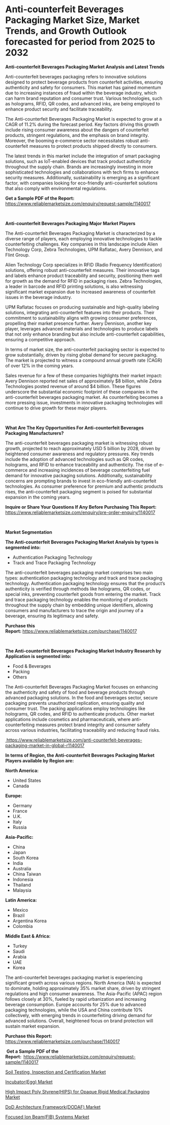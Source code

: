 <p><h1>Anti-counterfeit Beverages Packaging Market Size, Market Trends, and Growth Outlook forecasted for period from 2025 to 2032</h1></p><p><strong>Anti-counterfeit Beverages Packaging Market Analysis and Latest Trends</strong></p>
<p><p>Anti-counterfeit beverages packaging refers to innovative solutions designed to protect beverage products from counterfeit activities, ensuring authenticity and safety for consumers. This market has gained momentum due to increasing instances of fraud within the beverage industry, which can harm brand reputation and consumer trust. Various technologies, such as holograms, RFID, QR codes, and advanced inks, are being employed to enhance product security and facilitate traceability.</p><p>The Anti-counterfeit Beverages Packaging Market is expected to grow at a CAGR of 11.2% during the forecast period. Key factors driving this growth include rising consumer awareness about the dangers of counterfeit products, stringent regulations, and the emphasis on brand integrity. Moreover, the booming e-commerce sector necessitates robust anti-counterfeit measures to protect products shipped directly to consumers.</p><p>The latest trends in this market include the integration of smart packaging solutions, such as IoT-enabled devices that track product authenticity throughout the supply chain. Brands are increasingly investing in more sophisticated technologies and collaborations with tech firms to enhance security measures. Additionally, sustainability is emerging as a significant factor, with companies looking for eco-friendly anti-counterfeit solutions that also comply with environmental regulations.</p></p>
<p><strong>Get a Sample PDF of the Report:&nbsp;</strong> <a href="https://www.reliablemarketsize.com/enquiry/request-sample/1140017?utm_campaign=1879&utm_medium=2&utm_source=Github&utm_content=ia&utm_term=25032025&utm_id=anti-counterfeit-beverages-packaging">https://www.reliablemarketsize.com/enquiry/request-sample/1140017</a></p>
<p>&nbsp;</p>
<p><strong>Anti-counterfeit Beverages Packaging Major Market Players</strong></p>
<p><p>The Anti-counterfeit Beverages Packaging Market is characterized by a diverse range of players, each employing innovative technologies to tackle counterfeiting challenges. Key companies in this landscape include Alien Technology Corp, Zebra Technologies, UPM Raflatac, Avery Dennison, and Flint Group.</p><p>Alien Technology Corp specializes in RFID (Radio Frequency Identification) solutions, offering robust anti-counterfeit measures. Their innovative tags and labels enhance product traceability and security, positioning them well for growth as the demand for RFID in packaging rises. Zebra Technologies, a leader in barcode and RFID printing solutions, is also witnessing significant market expansion due to increased awareness of counterfeit issues in the beverage industry.</p><p>UPM Raflatac focuses on producing sustainable and high-quality labeling solutions, integrating anti-counterfeit features into their products. Their commitment to sustainability aligns with growing consumer preferences, propelling their market presence further. Avery Dennison, another key player, leverages advanced materials and technologies to produce labels that not only enhance branding but also include anti-counterfeit capabilities, ensuring a competitive approach.</p><p>In terms of market size, the anti-counterfeit packaging sector is expected to grow substantially, driven by rising global demand for secure packaging. The market is projected to witness a compound annual growth rate (CAGR) of over 12% in the coming years. </p><p>Sales revenue for a few of these companies highlights their market impact: Avery Dennison reported net sales of approximately $8 billion, while Zebra Technologies posted revenue of around $4 billion. These figures underscore the substantial economic footprint of these companies in the anti-counterfeit beverages packaging market. As counterfeiting becomes a more pressing issue, investments in innovative packaging technologies will continue to drive growth for these major players.</p></p>
<p>&nbsp;</p>
<p><strong>What Are The Key Opportunities For Anti-counterfeit Beverages Packaging Manufacturers?</strong></p>
<p><p>The anti-counterfeit beverages packaging market is witnessing robust growth, projected to reach approximately USD 5 billion by 2028, driven by heightened consumer awareness and regulatory pressures. Key trends include the adoption of advanced technologies such as QR codes, holograms, and RFID to enhance traceability and authenticity. The rise of e-commerce and increasing incidences of beverage counterfeiting fuel demand for innovative packaging solutions. Additionally, sustainability concerns are prompting brands to invest in eco-friendly anti-counterfeit technologies. As consumer preference for premium and authentic products rises, the anti-counterfeit packaging segment is poised for substantial expansion in the coming years.</p></p>
<p><strong>Inquire or Share Your Questions If Any Before Purchasing This Report:</strong> <a href="https://www.reliablemarketsize.com/enquiry/pre-order-enquiry/1140017?utm_campaign=1879&utm_medium=2&utm_source=Github&utm_content=ia&utm_term=25032025&utm_id=anti-counterfeit-beverages-packaging">https://www.reliablemarketsize.com/enquiry/pre-order-enquiry/1140017</a></p>
<p>&nbsp;</p>
<p><strong>Market Segmentation</strong></p>
<p><strong>The Anti-counterfeit Beverages Packaging Market Analysis by types is segmented into:</strong></p>
<p><ul><li>Authentication Packaging Technology</li><li>Track and Trace Packaging Technology</li></ul></p>
<p><p>The anti-counterfeit beverages packaging market comprises two main types: authentication packaging technology and track and trace packaging technology. Authentication packaging technology ensures that the product’s authenticity is verified through methods like holograms, QR codes, or special inks, preventing counterfeit goods from entering the market. Track and trace packaging technology enables the monitoring of products throughout the supply chain by embedding unique identifiers, allowing consumers and manufacturers to trace the origin and journey of a beverage, ensuring its legitimacy and safety.</p></p>
<p><strong>Purchase this Report:&nbsp;</strong><a href="https://www.reliablemarketsize.com/purchase/1140017?utm_campaign=1879&utm_medium=2&utm_source=Github&utm_content=ia&utm_term=25032025&utm_id=anti-counterfeit-beverages-packaging">https://www.reliablemarketsize.com/purchase/1140017</a></p>
<p>&nbsp;</p>
<p><strong>The Anti-counterfeit Beverages Packaging Market Industry Research by Application is segmented into:</strong></p>
<p><ul><li>Food & Beverages</li><li>Packing</li><li>Others</li></ul></p>
<p><p>The Anti-counterfeit Beverages Packaging Market focuses on enhancing the authenticity and safety of food and beverage products through advanced packaging solutions. In the food and beverages sector, secure packaging prevents unauthorized replication, ensuring quality and consumer trust. The packing applications employ technologies like holograms, QR codes, and RFID to authenticate products. Other market applications include cosmetics and pharmaceuticals, where anti-counterfeiting measures protect brand integrity and consumer safety across various industries, facilitating traceability and reducing fraud risks.</p></p>
<p><a href="https://www.reliablemarketsize.com/anti-counterfeit-beverages-packaging-market-in-global-r1140017?utm_campaign=1879&utm_medium=2&utm_source=Github&utm_content=ia&utm_term=25032025&utm_id=anti-counterfeit-beverages-packaging">&nbsp;https://www.reliablemarketsize.com/anti-counterfeit-beverages-packaging-market-in-global-r1140017</a></p>
<p><strong>In terms of Region, the Anti-counterfeit Beverages Packaging Market Players available by Region are:</strong></p>
<p>
    <p> <strong> North America: </strong>
        <ul>
            <li>United States</li>
            <li>Canada</li>
        </ul>
        </p> 
    <p> <strong> Europe: </strong>
        <ul>
            <li>Germany</li>
            <li>France</li>
            <li>U.K.</li>
            <li>Italy</li>
            <li>Russia</li>
        </ul>
        </p> 
    <p> <strong> Asia-Pacific: </strong>
        <ul>
            <li>China</li>
            <li>Japan</li>
            <li>South Korea</li>
            <li>India</li>
            <li>Australia</li>
            <li>China Taiwan</li>
            <li>Indonesia</li>
            <li>Thailand</li>
            <li>Malaysia</li>
        </ul>
        </p> 
    <p> <strong> Latin America: </strong>
        <ul>
            <li>Mexico</li>
            <li>Brazil</li>
            <li>Argentina Korea</li>
            <li>Colombia</li>
        </ul>
        </p> 
    <p> <strong> Middle East & Africa: </strong>
        <ul>
            <li>Turkey</li>
            <li>Saudi</li>
            <li>Arabia</li>
            <li>UAE</li>
            <li>Korea</li>
        </ul>
    </p>
    </p>
<p><p>The anti-counterfeit beverages packaging market is experiencing significant growth across various regions. North America (NA) is expected to dominate, holding approximately 35% market share, driven by stringent regulations and high consumer awareness. The Asia-Pacific (APAC) region follows closely at 30%, fueled by rapid urbanization and increasing beverage consumption. Europe accounts for 25% due to advanced packaging technologies, while the USA and China contribute 10% collectively, with emerging trends in counterfeiting driving demand for advanced solutions. Overall, heightened focus on brand protection will sustain market expansion.</p></p>
<p><strong>Purchase this Report: </strong><a href="https://www.reliablemarketsize.com/purchase/1140017?utm_campaign=1879&utm_medium=2&utm_source=Github&utm_content=ia&utm_term=25032025&utm_id=anti-counterfeit-beverages-packaging">https://www.reliablemarketsize.com/purchase/1140017</a></p>
<p>&nbsp;<strong>Get a Sample PDF of the Report:&nbsp;&nbsp;</strong><a href="https://www.reliablemarketsize.com/enquiry/request-sample/1140017?utm_campaign=1879&utm_medium=2&utm_source=Github&utm_content=ia&utm_term=25032025&utm_id=anti-counterfeit-beverages-packaging">https://www.reliablemarketsize.com/enquiry/request-sample/1140017</a></p>
<p><strong></strong></p>
<p><p><a href="https://github.com/dichkotuanny/Market-Research-Report-List-1/blob/main/soil-testing-inspection-and-certification-market.md?utm_campaign=1879&utm_medium=2&utm_source=Github&utm_content=ia&utm_term=25032025&utm_id=anti-counterfeit-beverages-packaging">Soil Testing, Inspection and Certification Market</a></p><p><a href="https://github.com/marrahcerpas05/Market-Research-Report-List-1/blob/main/incubatoregg-market.md?utm_campaign=1879&utm_medium=2&utm_source=Github&utm_content=ia&utm_term=25032025&utm_id=anti-counterfeit-beverages-packaging">Incubator(Egg) Market</a></p><p><a href="https://github.com/rojannovarwd/Market-Research-Report-List-1/blob/main/high-impact-poly-styrenehips-for-opaque-rigid-medical-packaging-market.md?utm_campaign=1879&utm_medium=2&utm_source=Github&utm_content=ia&utm_term=25032025&utm_id=anti-counterfeit-beverages-packaging">High Impact Poly Styrene(HIPS) for Opaque Rigid Medical Packaging Market</a></p><p><a href="https://github.com/dandatesha7q/Market-Research-Report-List-1/blob/main/dod-architecture-frameworkdodaf-market.md?utm_campaign=1879&utm_medium=2&utm_source=Github&utm_content=ia&utm_term=25032025&utm_id=anti-counterfeit-beverages-packaging">DoD Architecture Framework(DODAF) Market</a></p><p><a href="https://github.com/rullihipes6h/Market-Research-Report-List-1/blob/main/focused-ion-beamfib-systems-market.md?utm_campaign=1879&utm_medium=2&utm_source=Github&utm_content=ia&utm_term=25032025&utm_id=anti-counterfeit-beverages-packaging">Focused Ion Beam(FIB) Systems Market</a></p></p>